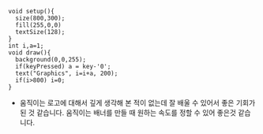 ```
void setup(){
  size(800,300);
  fill(255,0,0)
  textSize(128);
}
int i,a=1;
void draw(){
  background(0,0,255);
  if(keyPressed) a = key-'0';
  text("Graphics", i=i+a, 200);
  if(i>800) i=0;
}
```
* 움직이는 로고에 대해서 깊게 생각해 본 적이 없는데 잘 배울 수 있어서 좋은 기회가 된 것 같습니다. 움직이는 배너를 만들 때 원하는 속도를 정할 수 있어 좋은것 같습니다.
